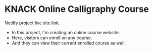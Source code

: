 # KNACK Online Calligraphy Course

Netlify project live site [link](https://sharp-bohr-392d2e.netlify.app/).

* In this project, I'm creating an online course website.
* Here, visitors can enroll on any course. 
* And they can view their current enrolled course as well. 

